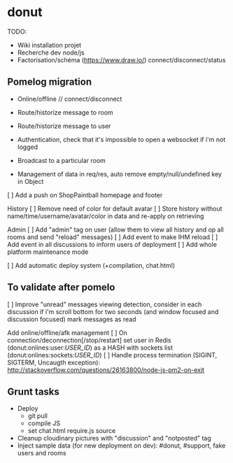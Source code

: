 donut
====

TODO:
- Wiki installation projet
- Recherche dev node/js
- Factorisation/schéma (https://www.draw.io/) connect/disconnect/status

## Pomelog migration
* Online/offline // connect/disconnect
* Route/historize message to room
* Route/historize message to user

* Authentication, check that it's impossible to open a websocket if i'm not logged
* Broadcast to a particular room
* Management of data in req/res, auto remove empty/null/undefined key in Object

[ ] Add a push on ShopPaintball homepage and footer

History
[ ] Remove need of color for default avatar
[ ] Store history without name/time/username/avatar/color in data and re-apply on retrieving

Admin
[ ] Add "admin" tag on user (allow them to view all history and op all rooms and send "reload" messages)
[ ] Add event to make IHM reload
[ ] Add event in all discussions to inform users of deployment
[ ] Add whole platform maintenance mode

[ ] Add automatic deploy system (+compilation, chat.html)

## To validate after pomelo

[ ] Improve "unread" messages viewing detection, consider in each discussion if i'm scroll bottom for two seconds (and window focused and discussion focused) mark messages as read

Add online/offline/afk management
[ ] On connection/deconnection[/stop/restart] set user in Redis (donut:onlines:user:_USER_ID_) as a HASH with sockets list (donut:onlines:sockets:_USER_ID_)
[ ] Handle process termination (SIGINT, SIGTERM, Uncaugth exception): http://stackoverflow.com/questions/26163800/node-js-pm2-on-exit

## Grunt tasks
- Deploy
  - git pull
  - compile JS
  - set chat.html  require.js source
- Cleanup cloudinary pictures with "discussion" and "notposted" tag
- Inject sample data (for new deployment on dev): #donut, #support, fake users and rooms